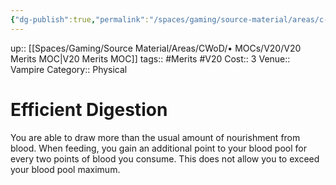 ```yaml
---
{"dg-publish":true,"permalink":"/spaces/gaming/source-material/areas/c-wo-d/genre/vampire/v20/merits-and-flaws/efficient-digestion/","dgHomeLink":true,"dgPassFrontmatter":true}
---
```


up:: [[Spaces/Gaming/Source Material/Areas/CWoD/• MOCs/V20/V20 Merits MOC|V20 Merits MOC]]
tags:: #Merits #V20 
Cost:: 3
Venue:: Vampire
Category:: Physical
# Efficient Digestion
You are able to draw more than the usual amount
of nourishment from blood. When feeding, you gain
an additional point to your blood pool for every two
points of blood you consume. This does not allow you
to exceed your blood pool maximum.

